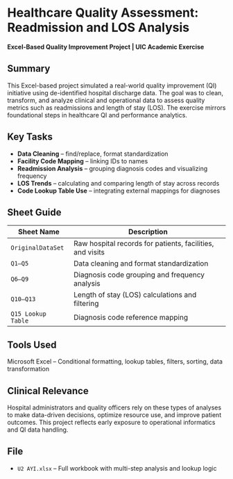 # Healthcare Quality Assessment: Readmission and LOS Analysis  
**Excel-Based Quality Improvement Project | UIC Academic Exercise**

## Summary  
This Excel-based project simulated a real-world quality improvement (QI) initiative using de-identified hospital discharge data. The goal was to clean, transform, and analyze clinical and operational data to assess quality metrics such as readmissions and length of stay (LOS). The exercise mirrors foundational steps in healthcare QI and performance analytics.

## Key Tasks  
- **Data Cleaning** – find/replace, format standardization  
- **Facility Code Mapping** – linking IDs to names  
- **Readmission Analysis** – grouping diagnosis codes and visualizing frequency  
- **LOS Trends** – calculating and comparing length of stay across records  
- **Code Lookup Table Use** – integrating external mappings for diagnoses

## Sheet Guide  
| Sheet Name         | Description |
|--------------------|-------------|
| `OriginalDataSet`  | Raw hospital records for patients, facilities, and visits |
| `Q1–Q5`            | Data cleaning and format standardization |
| `Q6–Q9`            | Diagnosis code grouping and frequency analysis |
| `Q10–Q13`          | Length of stay (LOS) calculations and filtering |
| `Q15 Lookup Table` | Diagnosis code reference mapping |

## Tools Used  
Microsoft Excel – Conditional formatting, lookup tables, filters, sorting, data transformation

## Clinical Relevance  
Hospital administrators and quality officers rely on these types of analyses to make data-driven decisions, optimize resource use, and improve patient outcomes. This project reflects early exposure to operational informatics and QI data handling.

## File  
- `U2 AYI.xlsx` – Full workbook with multi-step analysis and lookup logic
